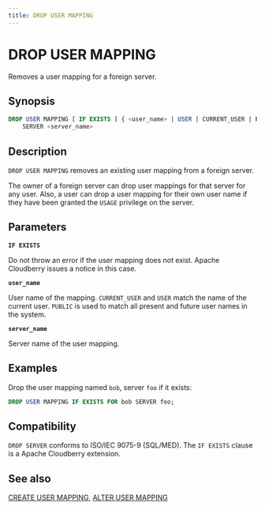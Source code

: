 ```yaml
---
title: DROP USER MAPPING
---
```


# DROP USER MAPPING

Removes a user mapping for a foreign server.

## Synopsis

```sql
DROP USER MAPPING [ IF EXISTS ] { <user_name> | USER | CURRENT_USER | PUBLIC } 
    SERVER <server_name>
```

## Description

`DROP USER MAPPING` removes an existing user mapping from a foreign server.

The owner of a foreign server can drop user mappings for that server for any user. Also, a user can drop a user mapping for their own user name if they have been granted the `USAGE` privilege on the server.

## Parameters

**`IF EXISTS`**

Do not throw an error if the user mapping does not exist. Apache Cloudberry issues a notice in this case.

**`user_name`**

User name of the mapping. `CURRENT_USER` and `USER` match the name of the current user. `PUBLIC` is used to match all present and future user names in the system.

**`server_name`**

Server name of the user mapping.

## Examples

Drop the user mapping named `bob`, server `foo` if it exists:

```sql
DROP USER MAPPING IF EXISTS FOR bob SERVER foo;
```

## Compatibility

`DROP SERVER` conforms to ISO/IEC 9075-9 (SQL/MED). The `IF EXISTS` clause is a Apache Cloudberry extension.

## See also

[CREATE USER MAPPING](/docs/sql-stmts/create-user-mapping.md), [ALTER USER MAPPING](/docs/sql-stmts/alter-user-mapping.md)
